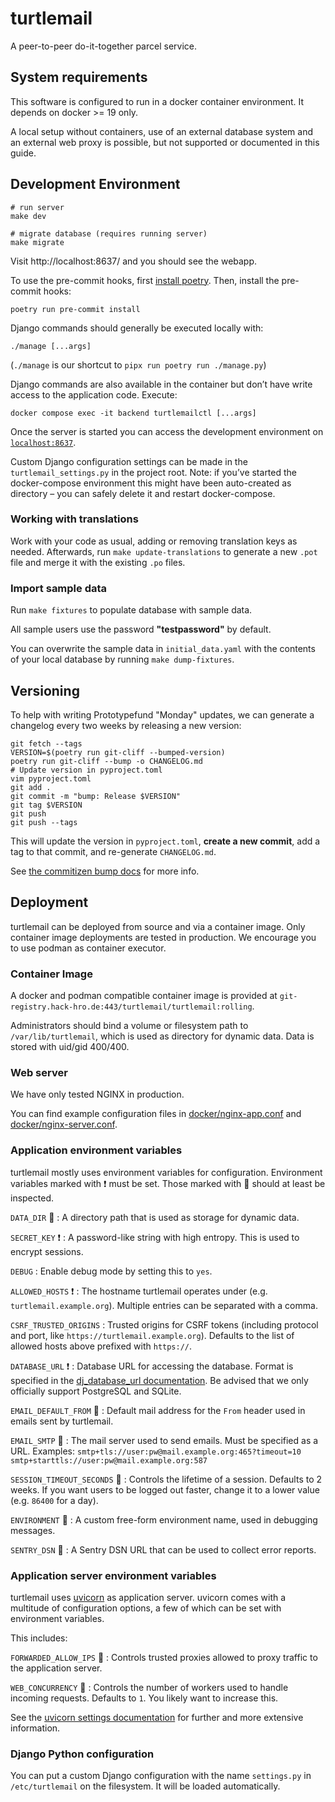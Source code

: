 # turtlemail

A peer-to-peer do-it-together parcel service.

## System requirements

This software is configured to run in a docker container environment. It depends on docker >= 19 only.

A local setup without containers, use of an external database system and an external web proxy is possible, but not supported or documented in this guide.

## Development Environment

```shell
# run server
make dev

# migrate database (requires running server)
make migrate
```
Visit http://localhost:8637/ and you should see the webapp.

To use the pre-commit hooks, first [install poetry](https://python-poetry.org/docs/#installation). Then, install the pre-commit hooks:
```
poetry run pre-commit install
```

Django commands should generally be executed locally with:

```
./manage [...args]
```

(`./manage` is our shortcut to `pipx run poetry run ./manage.py`)

Django commands are also available in the container but don’t have write
access to the application code. Execute:

```shell
docker compose exec -it backend turtlemailctl [...args]
```

Once the server is started you can access the development environment
on [`localhost:8637`](http://localhost:8637/).

Custom Django configuration settings can be made in the `turtlemail_settings.py`
in the project root. Note: if you’ve started the docker-compose environment this might
have been auto-created as directory – you can safely delete it and restart docker-compose.

### Working with translations

Work with your code as usual, adding or removing translation keys as needed. Afterwards, run `make update-translations` to generate a new `.pot` file and merge it with the existing `.po` files.

### Import sample data

Run `make fixtures` to populate database with sample data.

All sample users use the password **"testpassword"** by default.

You can overwrite the sample data in `initial_data.yaml` with the contents of your local database by running `make dump-fixtures`.

## Versioning

To help with writing Prototypefund "Monday" updates, we can generate a changelog every two weeks by releasing a new version:

```
git fetch --tags
VERSION=$(poetry run git-cliff --bumped-version)
poetry run git-cliff --bump -o CHANGELOG.md
# Update version in pyproject.toml
vim pyproject.toml
git add .
git commit -m "bump: Release $VERSION"
git tag $VERSION
git push
git push --tags
```

This will update the version in `pyproject.toml`, **create a new commit**, add a tag to that commit, and re-generate `CHANGELOG.md`.

See [the commitizen bump docs](https://commitizen-tools.github.io/commitizen/bump/) for more info.

## Deployment

turtlemail can be deployed from source and via a container image.
Only container image deployments are tested in production.
We encourage you to use podman as container executor.

### Container Image

A docker and podman compatible container image is provided at
`git-registry.hack-hro.de:443/turtlemail/turtlemail:rolling`.

Administrators should bind a volume or filesystem path to `/var/lib/turtlemail`,
which is used as directory for dynamic data. Data is stored with uid/gid 400/400.

### Web server

We have only tested NGINX in production.

You can find example configuration files in
[docker/nginx-app.conf](./docker/nginx-app.conf) and
[docker/nginx-server.conf](./docker/nginx-server.conf).

### Application environment variables

turtlemail mostly uses environment variables for configuration.
Environment variables marked with ❗ must be set.
Those marked with 👀 should at least be inspected.

`DATA_DIR` 👀
: A directory path that is used as storage for dynamic data.

`SECRET_KEY` ❗
: A password-like string with high entropy. This is used to encrypt sessions.

`DEBUG`
: Enable debug mode by setting this to `yes`.

`ALLOWED_HOSTS` ❗
: The hostname turtlemail operates under (e.g. `turtlemail.example.org`).
Multiple entries can be separated with a comma.

`CSRF_TRUSTED_ORIGINS`
: Trusted origins for CSRF tokens (including protocol and port,
like `https://turtlemail.example.org`).
Defaults to the list of allowed hosts above prefixed with `https://`.

`DATABASE_URL` ❗
: Database URL for accessing the database.
Format is specified in the
[dj_database_url documentation](https://pypi.org/project/dj-database-url/#url-schema).
Be advised that we only officially support PostgreSQL and SQLite.

`EMAIL_DEFAULT_FROM` 👀
: Default mail address for the `From` header used in emails sent by turtlemail.

`EMAIL_SMTP` 👀
: The mail server used to send emails. Must be specified as a URL.
Examples:
`smtp+tls://user:pw@mail.example.org:465?timeout=10`
`smtp+starttls://user:pw@mail.example.org:587`

`SESSION_TIMEOUT_SECONDS` 👀
: Controls the lifetime of a session. Defaults to 2 weeks.
If you want users to be logged out faster, change it to a lower value
(e.g. `86400` for a day).

`ENVIRONMENT` 👀
: A custom free-form environment name, used in debugging messages.

`SENTRY_DSN` 👀
: A Sentry DSN URL that can be used to collect error reports.

### Application server environment variables

turtlemail uses [uvicorn](https://www.uvicorn.org/) as application server.
uvicorn comes with a multitude of configuration options, a few of which
can be set with environment variables.

This includes:

`FORWARDED_ALLOW_IPS` 👀
: Controls trusted proxies allowed to proxy traffic to the application server.

`WEB_CONCURRENCY` 👀
: Controls the number of workers used to handle incoming requests. Defaults
to `1`. You likely want to increase this.

See the [uvicorn settings documentation](https://www.uvicorn.org/settings/) for
further and more extensive information.

### Django Python configuration

You can put a custom Django configuration with the name `settings.py`
in `/etc/turtlemail` on the filesystem. It will be loaded automatically.
